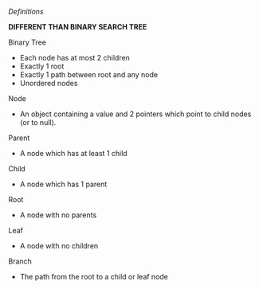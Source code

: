 
*Definitions*

**DIFFERENT THAN BINARY SEARCH TREE**

Binary Tree  
- Each node has at most 2 children
- Exactly 1 root
- Exactly 1 path between root and any node
- Unordered nodes

Node
- An object containing a value and 2 pointers which point to child nodes (or to null). 

Parent
- A node which has at least 1 child

Child 
- A node which has 1 parent

Root
- A node with no parents 

Leaf
- A node with no children

Branch
- The path from the root to a child or leaf node


